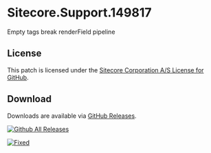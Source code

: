 # Sitecore.Support.149817
Empty tags break renderField pipeline

## License  
This patch is licensed under the [Sitecore Corporation A/S License for GitHub](https://github.com/sitecoresupport/Sitecore.Support.149817/blob/master/LICENSE).  

## Download  
Downloads are available via [GitHub Releases](https://github.com/sitecoresupport/Sitecore.Support.149817/releases).  

[![Github All Releases](https://img.shields.io/github/downloads/SitecoreSupport/Sitecore.Support.149817/total.svg)](https://github.com/SitecoreSupport/Sitecore.Support.149817/releases)

[![Fixed](https://img.shields.io/badge/fixed-X.Y_update_Z-blue.svg)](https://dev.sitecore.net/Downloads/Sitecore%20Experience%20Platform/82/Sitecore%20Experience%20Platform%2082%20Update5/Release%20Notes)
